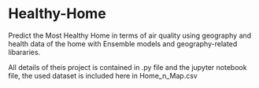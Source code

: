 # Healthy-Home
Predict the Most Healthy Home in terms of air quality using geography and health data of the home with Ensemble models and geography-related libararies.

All details of theis project is contained in .py file and the jupyter notebook file, the used dataset is included here in Home_n_Map.csv
